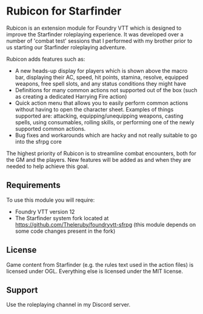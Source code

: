 # Rubicon for Starfinder

Rubicon is an extension module for Foundry VTT which is designed to improve the Starfinder roleplaying experience. It was developed over a number of 'combat test' sessions that I performed with my brother prior to us starting our Starfinder roleplaying adventure.

Rubicon adds features such as:
- A new heads-up display for players which is shown above the macro bar, displaying their AC, speed, hit points, stamina, resolve, equipped weapons, free spell slots, and any status conditions they might have
- Definitions for many common actions not supported out of the box (such as creating a dedicated Harrying Fire action)
- Quick action menu that allows you to easily perform common actions without having to open the character sheet. Examples of things supported are: attacking, equipping/unequipping weapons, casting spells, using consumables, rolling skills, or performing one of the newly supported common actions.
- Bug fixes and workarounds which are hacky and not really suitable to go into the sfrpg core

The highest priority of Rubicon is to streamline combat encounters, both for the GM and the players. New features will be added as and when they are needed to help achieve this goal.

## Requirements
To use this module you will require:
- Foundry VTT version 12
- The Starfinder system fork located at https://github.com/Theleruby/foundryvtt-sfrpg (this module depends on some code changes present in the fork)

## License
Game content from Starfinder (e.g. the rules text used in the action files) is licensed under OGL. Everything else is licensed under the MIT license.

## Support
Use the roleplaying channel in my Discord server.
